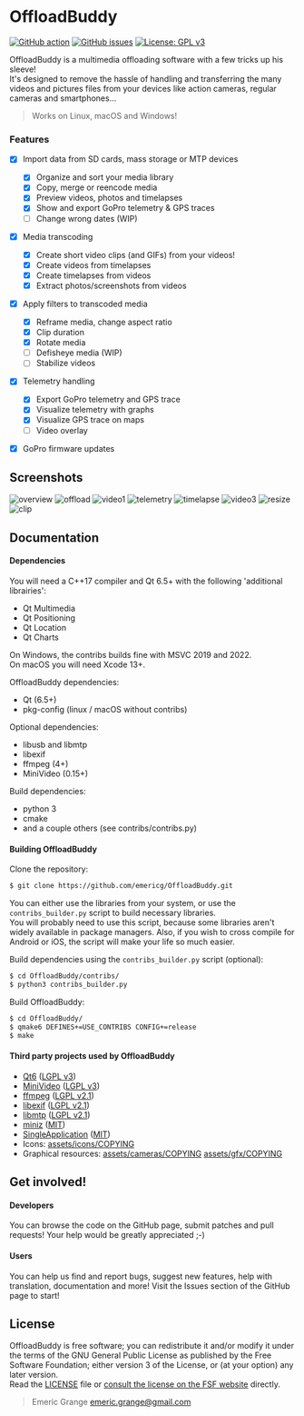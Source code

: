 OffloadBuddy
============

[![GitHub action](https://img.shields.io/github/actions/workflow/status/emericg/OffloadBuddy/builds_desktop.yml?style=flat-square)](https://github.com/emericg/OffloadBuddy/actions)
[![GitHub issues](https://img.shields.io/github/issues/emericg/OffloadBuddy.svg?style=flat-square)](https://github.com/emericg/OffloadBuddy/issues)
[![License: GPL v3](https://img.shields.io/badge/license-GPL%20v3-blue.svg?style=flat-square)](http://www.gnu.org/licenses/gpl-3.0)

OffloadBuddy is a multimedia offloading software with a few tricks up his sleeve!  
It's designed to remove the hassle of handling and transferring the many videos and pictures files from your devices like action cameras, regular cameras and smartphones...  

> Works on Linux, macOS and Windows!

### Features

- [x] Import data from SD cards, mass storage or MTP devices
  - [x] Organize and sort your media library
  - [x] Copy, merge or reencode media
  - [x] Preview videos, photos and timelapses
  - [x] Show and export GoPro telemetry & GPS traces
  - [ ] Change wrong dates (WIP)
- [x] Media transcoding
  - [x] Create short video clips (and GIFs) from your videos!
  - [x] Create videos from timelapses
  - [x] Create timelapses from videos
  - [x] Extract photos/screenshots from videos
- [x] Apply filters to transcoded media
  - [x] Reframe media, change aspect ratio
  - [x] Clip duration
  - [x] Rotate media
  - [ ] Defisheye media (WIP)
  - [ ] Stabilize videos
- [x] Telemetry handling
  - [x] Export GoPro telemetry and GPS trace
  - [x] Visualize telemetry with graphs
  - [x] Visualize GPS trace on maps
  - [ ] Video overlay
- [X] GoPro firmware updates


## Screenshots

![overview](https://i.imgur.com/4CAhcYb.jpg)
![offload](https://i.imgur.com/9g9Shls.jpg)
![video1](https://i.imgur.com/9IN5NDZ.jpg)
![telemetry](https://i.imgur.com/RN2OPy0.jpg)
![timelapse](https://i.imgur.com/Pt4rz2H.jpg)
![video3](https://i.imgur.com/4avHEnI.jpg)
![resize](https://i.imgur.com/HCs2vKH.jpg)
![clip](https://i.imgur.com/0euEyaN.jpg)


## Documentation

#### Dependencies

You will need a C++17 compiler and Qt 6.5+ with the following 'additional librairies':  
- Qt Multimedia
- Qt Positioning
- Qt Location
- Qt Charts

On Windows, the contribs builds fine with MSVC 2019 and 2022.  
On macOS you will need Xcode 13+.  

OffloadBuddy dependencies:
- Qt (6.5+)  
- pkg-config (linux / macOS without contribs)  

Optional dependencies:
- libusb and libmtp  
- libexif  
- ffmpeg (4+)  
- MiniVideo (0.15+)  

Build dependencies:
- python 3  
- cmake  
- and a couple others (see contribs/contribs.py)  

#### Building OffloadBuddy

Clone the repository:

```bash
$ git clone https://github.com/emericg/OffloadBuddy.git
```

You can either use the libraries from your system, or use the `contribs_builder.py` script to build necessary libraries.  
You will probably need to use this script, because some libraries aren't widely available in package managers. Also, if you wish to cross compile for Android or iOS, the script will make your life so much easier.  

Build dependencies using the `contribs_builder.py` script (optional):

```bash
$ cd OffloadBuddy/contribs/
$ python3 contribs_builder.py
```

Build OffloadBuddy:

```bash
$ cd OffloadBuddy/
$ qmake6 DEFINES+=USE_CONTRIBS CONFIG+=release
$ make
```

#### Third party projects used by OffloadBuddy

* [Qt6](https://www.qt.io) ([LGPL v3](https://www.gnu.org/licenses/lgpl-3.0.txt))
* [MiniVideo](https://github.com/emericg/MiniVideo) ([LGPL v3](https://www.gnu.org/licenses/lgpl-3.0.txt))
* [ffmpeg](https://www.ffmpeg.org/) ([LGPL v2.1](https://www.gnu.org/licenses/lgpl-2.1.txt))
* [libexif](https://github.com/libexif/) ([LGPL v2.1](https://www.gnu.org/licenses/lgpl-2.1.txt))
* [libmtp](https://github.com/libmtp/) ([LGPL v2.1](https://www.gnu.org/licenses/lgpl-2.1.txt))
* [miniz](https://github.com/richgel999/miniz/) ([MIT](https://opensource.org/licenses/MIT))
* [SingleApplication](https://github.com/itay-grudev/SingleApplication) ([MIT](https://opensource.org/licenses/MIT))
* Icons: [assets/icons/COPYING](assets/icons/COPYING)
* Graphical resources: [assets/cameras/COPYING](assets/cameras/COPYING) [assets/gfx/COPYING](assets/gfx/COPYING)


## Get involved!

#### Developers

You can browse the code on the GitHub page, submit patches and pull requests! Your help would be greatly appreciated ;-)

#### Users

You can help us find and report bugs, suggest new features, help with translation, documentation and more! Visit the Issues section of the GitHub page to start!


## License

OffloadBuddy is free software; you can redistribute it and/or modify it under the terms of the GNU General Public License as published by the Free Software Foundation; either version 3 of the License, or (at your option) any later version.  
Read the [LICENSE](LICENSE.md) file or [consult the license on the FSF website](https://www.gnu.org/licenses/gpl-3.0.txt) directly.

> Emeric Grange <emeric.grange@gmail.com>
